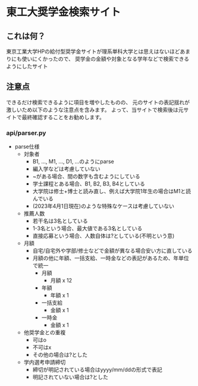 # 東工大奨学金検索サイト
## これは何？
東京工業大学HPの給付型奨学金サイトが理系単科大学とは思えはないほどあまりにも使いにくかったので、
奨学金の金額や対象となる学年などで検索できるようにしたサイト

## 注意点
できるだけ検索できるように項目を増やしたものの、
元のサイトの表記揺れが激しいため以下のような注意点を含みます。
よって、当サイトで検索後は元サイトで最終確認することをお勧めします。

### api/parser.py
- parse仕様
    - 対象者
        - B1, ..., M1, ..., D1, ...のようにparse
        - 編入学などは考慮していない
        - ~がある場合、間の数字も含むようにしている
        - 学士課程とある場合、B1, B2, B3, B4としている
        - 大学院は修士+博士と読み直し、例えば大学院1年生の場合はM1と読んでいる
        - (2023年4月1日現在)のような特殊なケースは考慮していない
    - 推薦人数
        - 若干名は3名としている
        - 1-3名という場合、最大値である3名としている
        - 直接応募という場合、人数自体は?としている(不明という意)
    - 月額
        - 自宅/自宅外や学部/修士などで金額が異なる場合安い方に直している
        - 月額の他に年額、一括支給、一時金などの表記があるため、年単位で統一
            - 月額
                - 月額 x 12
            - 年額
                - 年額 x 1
            - 一括支給
                - 金額 x 1
            - 一時金
                - 金額 x 1
    - 他奨学金との重複
        - 可はo
        - 不可はx
        - その他の場合は?とした
    - 学内選考申請締切
        - 締切が明記されている場合はyyyy/mm/ddの形式で表記
        - 明記されていない場合は?とした

